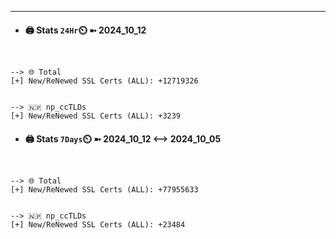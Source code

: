 

---
- #### 🖨️ **Stats** `24Hr`⏲️ ➼ 2024_10_12
```console


--> 🌐 Total
[+] New/ReNewed SSL Certs (ALL): +12719326


--> 🇳🇵 np_ccTLDs
[+] New/ReNewed SSL Certs (ALL): +3239

```

- #### 🖨️ **Stats** `7Days`⏲️ ➼ 2024_10_12 <--> 2024_10_05
```console


--> 🌐 Total
[+] New/ReNewed SSL Certs (ALL): +77955633


--> 🇳🇵 np_ccTLDs
[+] New/ReNewed SSL Certs (ALL): +23484

```

